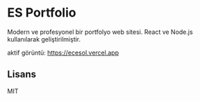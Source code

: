 # ES Portfolio

Modern ve profesyonel bir portfolyo web sitesi. React ve Node.js kullanılarak geliştirilmiştir.

aktif görüntü: https://ecesol.vercel.app



## Lisans

MIT
